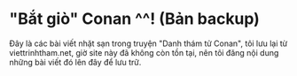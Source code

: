# "Bắt giò" Conan ^^! (Bản backup)
Đây là các bài viết nhặt sạn trong truyện "Danh thám tử Conan", tôi lưu lại từ viettrinhtham.net, giờ site này đã không còn tồn tại, nên tôi đăng nội dung những bài viết đó lên đây để lưu trữ.
